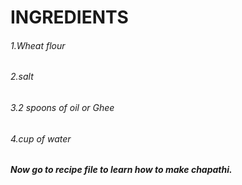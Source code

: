 # INGREDIENTS

###### 1.Wheat flour

###### 2.salt

###### 3.2 spoons of oil or Ghee

###### 4.cup of water



##### Now go to recipe file to learn how to make chapathi.





